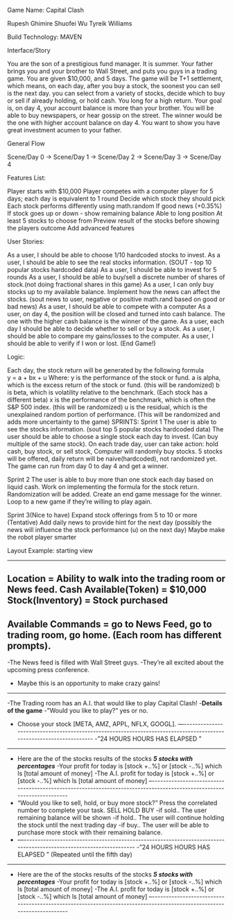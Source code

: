 Game Name:
Capital Clash

Rupesh Ghimire	Shuofei Wu	Tyreik Williams

Build Technology:
MAVEN

Interface/Story

You are the son of a prestigious fund manager. It is summer. Your father brings you and your brother to Wall Street, and  puts you guys in a trading game. You are given $10,000, and 5 days. The game will be T+1 settlement, which means, on each day, after you buy a stock, the soonest you can sell is the next day. you can select from a variety of stocks, decide which to buy or sell if already holding, or hold cash. You long for a high return. Your goal is, on day 4, your account balance is more than your brother. You will be able to buy newspapers, or hear gossip on the street. The winner would be the one with higher account balance on day 4. You want to show you have great investment acumen to your father. 

General Flow

Scene/Day 0 -> Scene/Day 1 -> Scene/Day 2 -> Scene/Day 3 -> Scene/Day 4


Features List:

Player starts with $10,000
Player competes with a computer player for 5 days; each day is equivalent to 1 round
Decide which stock they should pick
Each stock performs differently using math.random
If good news (+0.35%) 
If stock goes up or down - show remaining balance
Able to long position
At least 5 stocks to choose from
Preview result of the stocks before showing the players outcome
Add advanced features




User Stories:

As a user, I should be able to choose 1/10 hardcoded stocks to invest. 
As a user, I should be able to see the real stocks information. (SOUT - top 10 popular stocks hardcoded data)
As a user, I should be able to invest for 5 rounds
As a user, I should be able to buy/sell a discrete number of shares of stock.(not doing fractional shares in this game)
As a user, I can only buy stocks up to my available balance. 
Implement how the news can affect the stocks. (sout news to user, negative or positive math.rand based on good or bad news)
As a user, I should be able to compete with a computer 
As a user, on day 4, the position will be closed and turned into cash balance. The one with the higher cash balance is the winner of the game.
As a user, each day I should be able to decide whether to sell or buy a stock. 
As a user, I should be able to compare my gains/losses to the computer.
As a user, I should be able to verify if I won or lost. (End Game!)

Logic:


Each day, the stock return will be generated by the following formula			 
y = a + bx + u
Where:
y is the performance of the stock or fund.
a is alpha, which is the excess return of the stock or fund. (this will be randomized)
b is beta, which is volatility relative to the benchmark. (Each stock has a different beta)
x is the performance of the benchmark, which is often the S&P 500 index. (this will be randomized)
u is the residual, which is the unexplained random portion of performance. (This will be randomized and adds more uncertainty to the game)
SPRINTS:
Sprint 1
The user is able to see the stocks information. (sout top 5 popular stocks hardcoded data)
 The user should be able to choose a single stock each day to invest. (Can buy multiple of the same stock).
On each trade day, user can take action: hold cash, buy stock, or sell stock,
 Computer will randomly buy stocks.
 5 stocks will be offered, daily return will be naive(hardcoded), not randomized yet.
 The game can run from day 0 to day 4 and get a winner. 

Sprint 2
The user is able to buy more than one stock each day based on liquid cash.
Work on implementing the formula for the stock return. Randomization will be added.
Create an end game message for the winner.
Loop to a new game if they’re willing to play again.

Sprint 3(Nice to have)
Expand stock offerings from 5 to 10 or more
(Tentative) Add daily news to provide hint for the next day (possibly the news will influence the stock performance (u) on the next day)
Maybe make the robot player smarter
















Layout Example: starting view
	

---------------------------------------------------------------------------------------------------------------------
Location = Ability to walk into the trading room or News feed.
Cash Available(Token) = $10,000
Stock(Inventory) = Stock purchased
---------------------------------------------------------------------------------------------------------------------
Available Commands = go to News Feed, go to trading room, go home. (Each room has different prompts).
---------------------------------------------------------------------------------------------------------------------
 -The News feed is filled with Wall Street guys.
-They’re all excited about the upcoming press conference.
- Maybe this is an opportunity to make crazy gains!

---------------------------------------------------------------------------------------------------------------------
 -The Trading room has an A.I. that would like to play Capital Clash!
-**Details of the game**
-”Would you like to play?” yes or no.
- Choose your stock  [META, AMZ, APPL, NFLX, GOOGL].
—-------------------------------------------------------------------------------------------------------------------
-”24 HOURS HOURS HAS ELAPSED ”
-----------------------------------------------------------------------------------------------------------------------

- Here are the of the stocks results of the stocks ***5 stocks with percentages***
-Your profit for today is [stock  +..%] or  [stock  -..%] which ls [total amount of money]
-The A.I. profit for today is [stock  +..%] or  [stock  -..%] which ls [total amount of money]
–----------------------------------------------------------------------------------------------------------------------
- “Would you like to sell, hold, or buy more stock?”
Press the correlated number to complete your task.
SELL
HOLD
BUY
-if sold.. The user remaining balance will be shown
-if hold.. The user will continue holding the stock until the next trading day
-if buy.. The user will be able to purchase more stock with their remaining balance.
- —------------------------------------------------------------------------------------------------------------------
-”24 HOURS HOURS HAS ELAPSED ” (Repeated until the fifth day)
-----------------------------------------------------------------------------------------------------------------------

- Here are the of the stocks results of the stocks ***5 stocks with percentages***
-Your profit for today is [stock  +..%] or  [stock  -..%] which ls [total amount of money]
-The A.I. profit for today is [stock  +..%] or  [stock  -..%] which ls [total amount of money]
–----------------------------------------------------------------------------------------------------------------------


